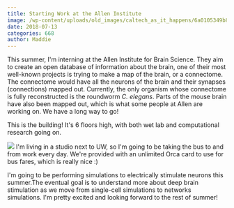 ```yaml
---
title: Starting Work at the Allen Institute
image: /wp-content/uploads/old_images/caltech_as_it_happens/6a0105349b8251970b022ad37f16fa200d.jpg
date: 2018-07-13
categories: 668
author: Maddie
---
```



This summer, I'm interning at the Allen Institute for Brain Science. They aim to create an open database of information about the brain, one of their most well-known projects is trying to make a map of the brain, or a connectome. The connectome would have all the neurons of the brain and their synapses (connections) mapped out. Currently, the only organism whose connectome is fully reconstructed is the roundworm *C. elegans*. Parts of the mouse brain have also been mapped out, which is what some people at Allen are working on. We have a long way to go!

This is the building! It's 6 floors high, with both wet lab and computational research going on.


![](/old_images/6a01b8d28f2857970c022ad3591388200c-pi.jpg)
I'm living in a studio next to UW, so I'm going to be taking the bus to and from work every day. We're provided with an unlimited Orca card to use for bus fares, which is really nice :)

I'm going to be performing simulations to electrically stimulate neurons this summer.The eventual goal is to understand more about deep brain stimulation as we move from single-cell simulations to networks simulations. I'm pretty excited and looking forward to the rest of summer!

